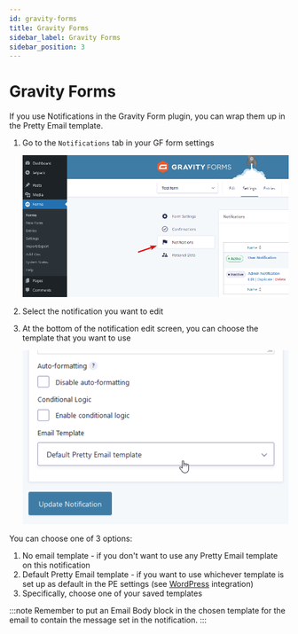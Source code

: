 ```yaml
---
id: gravity-forms
title: Gravity Forms
sidebar_label: Gravity Forms
sidebar_position: 3
---
```


# Gravity Forms

If you use Notifications in the Gravity Form plugin, you can wrap them up in the Pretty Email template.

1.  Go to the `Notifications` tab in your GF form settings

    ![](./assets/obraz-35.png)

2. Select the notification you want to edit
3.  At the bottom of the notification edit screen, you can choose the template that you want to use

    ![](./assets/obraz-36.png)

You can choose one of 3 options:

1. No email template - if you don't want to use any Pretty Email template on this notification
2. Default Pretty Email template - if you want to use whichever template is set up as default in the PE settings (see [WordPress](./wordpress) integration)
3. Specifically, choose one of your saved templates

:::note
Remember to put an Email Body block in the chosen template for the email to contain the message set in the notification.
:::